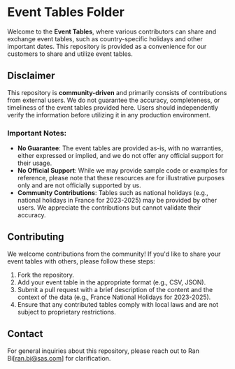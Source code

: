 # Event Tables Folder

Welcome to the **Event Tables**, where various contributors can share and exchange event tables, such as country-specific holidays and other important dates. This repository is provided as a convenience for our customers to share and utilize event tables.

## Disclaimer

This repository is **community-driven** and primarily consists of contributions from external users. We do not guarantee the accuracy, completeness, or timeliness of the event tables provided here. Users should independently verify the information before utilizing it in any production environment.

### Important Notes:
- **No Guarantee**: The event tables are provided as-is, with no warranties, either expressed or implied, and we do not offer any official support for their usage.
- **No Official Support**: While we may provide sample code or examples for reference, please note that these resources are for illustrative purposes only and are not officially supported by us.
- **Community Contributions**: Tables such as national holidays (e.g., national holidays in France for 2023-2025) may be provided by other users. We appreciate the contributions but cannot validate their accuracy.

## Contributing

We welcome contributions from the community! If you'd like to share your event tables with others, please follow these steps:

1. Fork the repository.
2. Add your event table in the appropriate format (e.g., CSV, JSON).
3. Submit a pull request with a brief description of the content and the context of the data (e.g., France National Holidays for 2023-2025).
4. Ensure that any contributed tables comply with local laws and are not subject to proprietary restrictions.


## Contact

For general inquiries about this repository, please reach out to Ran Bi[ran.bi@sas.com] for clarification.
